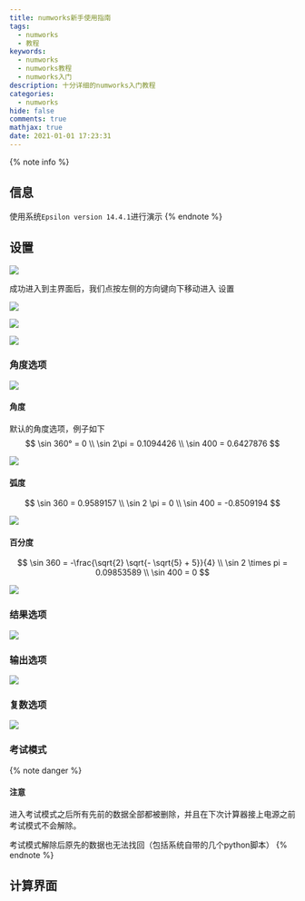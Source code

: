 ```yaml
---
title: numworks新手使用指南
tags:
  - numworks
  - 教程
keywords:
  - numworks
  - numworks教程
  - numworks入门
description: 十分详细的numworks入门教程
categories:
  - numworks
hide: false
comments: true
mathjax: true
date: 2021-01-01 17:23:31
---
```



{% note info %}
## 信息
使用系统`Epsilon version 14.4.1`进行演示
{% endnote %}

## 设置

![](https://cdn.bmyjacks.io/img/20210101162426.png?x-oss-process=style/style)



成功进入到主界面后，我们点按左侧的方向键向下移动进入 设置 

![](https://cdn.bmyjacks.io/img/20210101162613.png?x-oss-process=style/style)

![](https://cdn.bmyjacks.io/img/20210101164200.png?x-oss-process=style/style)

![](https://cdn.bmyjacks.io/img/20210101164319.png?x-oss-process=style/style)

### 角度选项

![](https://cdn.bmyjacks.io/img/20210101164451.png?x-oss-process=style/style)

#### 角度

默认的角度选项，例子如下
$$
\sin 360° = 0 \\
\sin 2\pi = 0.1094426 \\
\sin 400 = 0.6427876
$$

![](https://cdn.bmyjacks.io/img/20210101165121.png?x-oss-process=style/style)

#### 弧度

$$
\sin 360 = 0.9589157 \\
\sin 2 \pi = 0 \\
\sin 400 = -0.8509194
$$

![](https://cdn.bmyjacks.io/img/20210101165906.png?x-oss-process=style/style)

#### 百分度

$$
\sin 360 = -\frac{\sqrt{2} \sqrt{- \sqrt{5} + 5}}{4} \\
\sin 2 \times pi = 0.09853589 \\
\sin 400 = 0
$$



![](https://cdn.bmyjacks.io/img/20210101170104.png?x-oss-process=style/style)

### 结果选项

![](https://cdn.bmyjacks.io/img/20210101171226.png?x-oss-process=style/style)

### 输出选项

![](https://cdn.bmyjacks.io/img/20210101171334.png?x-oss-process=style/style)

### 复数选项

![](https://cdn.bmyjacks.io/img/20210101171701.png?x-oss-process=style/style)

### 考试模式

{% note danger %}
#### 注意
进入考试模式之后所有先前的数据全部都被删除，并且在下次计算器接上电源之前考试模式不会解除。

考试模式解除后原先的数据也无法找回（包括系统自带的几个python脚本）
{% endnote %}

## 计算界面

